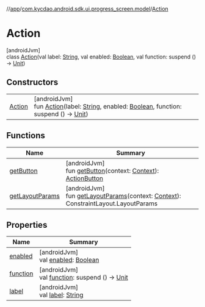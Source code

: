 //[app](../../../index.md)/[com.kycdao.android.sdk.ui.progress_screen.model](../index.md)/[Action](index.md)

# Action

[androidJvm]\
class [Action](index.md)(val label: [String](https://kotlinlang.org/api/latest/jvm/stdlib/kotlin/-string/index.html), val enabled: [Boolean](https://kotlinlang.org/api/latest/jvm/stdlib/kotlin/-boolean/index.html), val function: suspend () -&gt; [Unit](https://kotlinlang.org/api/latest/jvm/stdlib/kotlin/-unit/index.html))

## Constructors

| | |
|---|---|
| [Action](-action.md) | [androidJvm]<br>fun [Action](-action.md)(label: [String](https://kotlinlang.org/api/latest/jvm/stdlib/kotlin/-string/index.html), enabled: [Boolean](https://kotlinlang.org/api/latest/jvm/stdlib/kotlin/-boolean/index.html), function: suspend () -&gt; [Unit](https://kotlinlang.org/api/latest/jvm/stdlib/kotlin/-unit/index.html)) |

## Functions

| Name | Summary |
|---|---|
| [getButton](get-button.md) | [androidJvm]<br>fun [getButton](get-button.md)(context: [Context](https://developer.android.com/reference/kotlin/android/content/Context.html)): [ActionButton](../-action-button/index.md) |
| [getLayoutParams](get-layout-params.md) | [androidJvm]<br>fun [getLayoutParams](get-layout-params.md)(context: [Context](https://developer.android.com/reference/kotlin/android/content/Context.html)): ConstraintLayout.LayoutParams |

## Properties

| Name | Summary |
|---|---|
| [enabled](enabled.md) | [androidJvm]<br>val [enabled](enabled.md): [Boolean](https://kotlinlang.org/api/latest/jvm/stdlib/kotlin/-boolean/index.html) |
| [function](function.md) | [androidJvm]<br>val [function](function.md): suspend () -&gt; [Unit](https://kotlinlang.org/api/latest/jvm/stdlib/kotlin/-unit/index.html) |
| [label](label.md) | [androidJvm]<br>val [label](label.md): [String](https://kotlinlang.org/api/latest/jvm/stdlib/kotlin/-string/index.html) |
